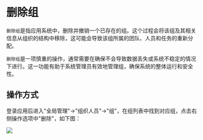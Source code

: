 删除组
===

`删除组`是指应用系统中，删除并撤销一个已存在的组。这个过程会将该组及其相关信息从组织的结构中移除，这可能会导致该组所属的团队、人员和任务的重新分配。

`删除组`是一项慎重的操作，通常需要在确保不会导致数据丢失或系统不稳定的情况下进行。这一功能有助于系统管理员有效地管理组，确保系统的整体运行和安全性。

## 操作方式

登录应用后进入"全局管理"->"组织人员"->"组"，在组列表中找到对应组，点击右侧操作选项中"删除"，如下图：

![](https://bj-c1-prod-files.xcan.cloud/storage/pubapi/v1/file/group-delete.png?fid=207887590483820734&fpt=klAMlYD2FcM9AXSb78IcdjC8R5Lr6nkPVsMqxexS)

